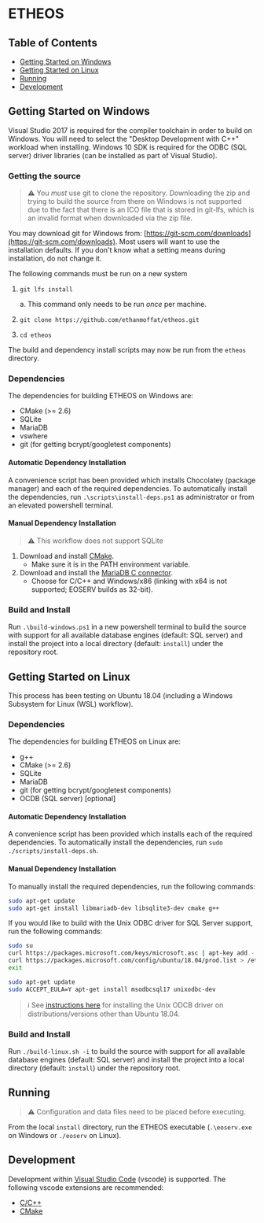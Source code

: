 # ETHEOS

## Table of Contents

- [Getting Started on Windows](#getting-started-on-windows)
- [Getting Started on Linux](#getting-started-on-linux)
- [Running](#running)
- [Development](#development)

## Getting Started on Windows

Visual Studio 2017 is required for the compiler toolchain in order to build on Windows. You will need to select the "Desktop Development with C++" workload when installing. Windows 10 SDK is required for the ODBC (SQL server) driver libraries (can be installed as part of Visual Studio).

### Getting the source

> ⚠️ You *must* use git to clone the repository. Downloading the zip and trying to build the source from there on Windows is not supported due to the fact that there is an ICO file that is stored in git-lfs, which is an invalid format when downloaded via the zip file.

You may download git for Windows from: [https://git-scm.com/downloads](https://git-scm.com/downloads). Most users will want to use the installation defaults. If you don't know what a setting means during installation, do not change it.

The following commands must be run on a new system
1. `git lfs install`

    a. This command only needs to be run *once* per machine.

2. `git clone https://github.com/ethanmoffat/etheos.git`
3. `cd etheos`

The build and dependency install scripts may now be run from the `etheos` directory.

### Dependencies

The dependencies for building ETHEOS on Windows are:

- CMake (>= 2.6)
- SQLite
- MariaDB
- vswhere
- git (for getting bcrypt/googletest components)

#### Automatic Dependency Installation

A convenience script has been provided which installs Chocolatey (package manager) and each of the required dependencies. To automatically install the dependencies, run `.\scripts\install-deps.ps1` as administrator or from an elevated powershell terminal.

#### Manual Dependency Installation

> ⚠️ This workflow does not support SQLite

1. Download and install [CMake](https://github.com/Kitware/CMake/releases/download/v3.16.0/cmake-3.16.0-win64-x64.msi).
   - Make sure it is in the PATH environment variable.
2. Download and install the [MariaDB C connector](https://mariadb.com/downloads/?showall=1&tab=mariadbtx&group=mariadb_server&version=10.4.10#connectors).
   - Choose for C/C++ and Windows/x86 (linking with x64 is not supported; EOSERV builds as 32-bit).

### Build and Install

Run `.\build-windows.ps1` in a new powershell terminal to build the source with support for all available database engines (default: SQL server) and install the project into a local directory (default: `install`) under the repository root.

## Getting Started on Linux

This process has been testing on Ubuntu 18.04 (including a Windows Subsystem for Linux (WSL) workflow).

### Dependencies

The dependencies for building ETHEOS on Linux are:

- g++
- CMake (>= 2.6)
- SQLite
- MariaDB
- git (for getting bcrypt/googletest components)
- OCDB (SQL server) [optional]

#### Automatic Dependency Installation

A convenience script has been provided which installs each of the required dependencies. To automatically install the dependencies, run `sudo ./scripts/install-deps.sh`.

#### Manual Dependency Installation

To manually install the required dependencies, run the following commands:

```bash
sudo apt-get update
sudo apt-get install libmariadb-dev libsqlite3-dev cmake g++
```

If you would like to build with the Unix ODBC driver for SQL Server support, run the following commands:

```bash
sudo su
curl https://packages.microsoft.com/keys/microsoft.asc | apt-key add -
curl https://packages.microsoft.com/config/ubuntu/18.04/prod.list > /etc/apt/sources.list.d/mssql-release.list
exit

sudo apt-get update
sudo ACCEPT_EULA=Y apt-get install msodbcsql17 unixodbc-dev
```

> ℹ️ See [instructions here](https://docs.microsoft.com/en-us/sql/connect/odbc/linux-mac/installing-the-microsoft-odbc-driver-for-sql-server?view=sql-server-ver15) for installing the Unix ODCB driver on distributions/versions other than Ubuntu 18.04.

### Build and Install

Run `./build-linux.sh -i` to build the source with support for all available database engines (default: SQL server) and install the project into a local directory (default: `install`) under the repository root.

## Running

> ⚠️ Configuration and data files need to be placed before executing.

From the local `install` directory, run the ETHEOS executable (`.\eoserv.exe` on Windows or `./eoserv` on Linux).

## Development

Development within [Visual Studio Code](https://code.visualstudio.com/) (vscode) is supported. The following vscode extensions are recommended:

- [C/C++](https://marketplace.visualstudio.com/items?itemName=ms-vscode.cpptools)
- [CMake](https://marketplace.visualstudio.com/items?itemName=twxs.cmake)
